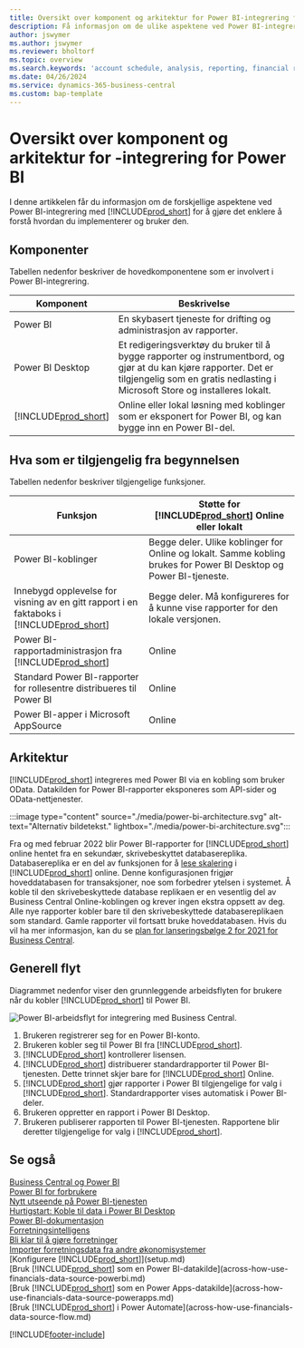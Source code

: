 ```yaml
---
title: Oversikt over komponent og arkitektur for Power BI-integrering for Business Central | Microsoft Docs
description: Få informasjon om de ulike aspektene ved Power BI-integrering med Business Central.
author: jswymer
ms.author: jswymer
ms.reviewer: bholtorf
ms.topic: overview
ms.search.keywords: 'account schedule, analysis, reporting, financial report, business intelligence, KPI'
ms.date: 04/26/2024
ms.service: dynamics-365-business-central
ms.custom: bap-template
---
```

# <a name="power-bi-integration-component-and-architecture-overview"></a>Oversikt over komponent og arkitektur for -integrering for Power BI

I denne artikkelen får du informasjon om de forskjellige aspektene ved Power BI-integrering med [!INCLUDE[prod_short](includes/prod_short.md)] for å gjøre det enklere å forstå hvordan du implementerer og bruker den.

## <a name="components"></a>Komponenter

Tabellen nedenfor beskriver de hovedkomponentene som er involvert i Power BI-integrering.

|Komponent|Beskrivelse|
|---------|-----------|
|Power BI|En skybasert tjeneste for drifting og administrasjon av rapporter.|
|Power BI Desktop|Et redigeringsverktøy du bruker til å bygge rapporter og instrumentbord, og gjør at du kan kjøre rapporter. Det er tilgjengelig som en gratis nedlasting i Microsoft Store og installeres lokalt.|
|[!INCLUDE[prod_short](includes/prod_short.md)]|Online eller lokal løsning med koblinger som er eksponert for Power BI, og kan bygge inn en Power BI-del.|

## <a name="whats-available-from-the-start"></a>Hva som er tilgjengelig fra begynnelsen

Tabellen nedenfor beskriver tilgjengelige funksjoner.

|Funksjon|Støtte for [!INCLUDE[prod_short](includes/prod_short.md)] Online eller lokalt|
|-------|---------------------|
|Power BI-koblinger|Begge deler. Ulike koblinger for Online og lokalt. Samme kobling brukes for Power BI Desktop og Power BI-tjeneste. |
|Innebygd opplevelse for visning av en gitt rapport i en faktaboks i [!INCLUDE[prod_short](includes/prod_short.md)]|Begge deler. Må konfigureres for å kunne vise rapporter for den lokale versjonen.|
|Power BI-rapportadministrasjon fra [!INCLUDE[prod_short](includes/prod_short.md)]|Online|
|Standard Power BI-rapporter for rollesentre distribueres til Power BI|Online|
|Power BI-apper i Microsoft AppSource|Online|

## <a name="architecture"></a>Arkitektur

[!INCLUDE[prod_short](includes/prod_short.md)] integreres med Power BI via en kobling som bruker OData. Datakilden for Power BI-rapporter eksponeres som API-sider og OData-nettjenester.

:::image type="content" source="./media/power-bi-architecture.svg" alt-text="Alternativ bildetekst." lightbox="./media/power-bi-architecture.svg":::

Fra og med februar 2022 blir Power BI-rapporter for [!INCLUDE[prod_short](includes/prod_short.md)] online hentet fra en sekundær, skrivebeskyttet databasereplika. Databasereplika er en del av funksjonen for å [lese skalering](/dynamics365/business-central/dev-itpro/administration/database-read-scale-out-overview) i [!INCLUDE[prod_short](includes/prod_short.md)] online. Denne konfigurasjonen frigjør hoveddatabasen for transaksjoner, noe som forbedrer ytelsen i systemet. Å koble til den skrivebeskyttede database replikaen er en vesentlig del av Business Central Online-koblingen og krever ingen ekstra oppsett av deg. Alle nye rapporter kobler bare til den skrivebeskyttede databasereplikaen som standard. Gamle rapporter vil fortsatt bruke hoveddatabasen. Hvis du vil ha mer informasjon, kan du se [plan for lanseringsbølge 2 for 2021 for Business Central](/dynamics365-release-plan/2021wave2/smb/dynamics365-business-central/use-secondary-read-only-database-power-bi-reporting).

## <a name="general-flow"></a>Generell flyt

Diagrammet nedenfor viser den grunnleggende arbeidsflyten for brukere når du kobler [!INCLUDE[prod_short](includes/prod_short.md)] til Power BI.

![Power BI-arbeidsflyt for integrering med Business Central.](./media/power-bi-flow-v2.svg)

1. Brukeren registrerer seg for en Power BI-konto.
2. Brukeren kobler seg til Power BI fra [!INCLUDE[prod_short](includes/prod_short.md)].
3. [!INCLUDE[prod_short](includes/prod_short.md)] kontrollerer lisensen.
4. [!INCLUDE[prod_short](includes/prod_short.md)] distribuerer standardrapporter til Power BI-tjenesten. Dette trinnet skjer bare for [!INCLUDE[prod_short](includes/prod_short.md)] Online.
5. [!INCLUDE[prod_short](includes/prod_short.md)] gjør rapporter i Power BI tilgjengelige for valg i [!INCLUDE[prod_short](includes/prod_short.md)]. Standardrapporter vises automatisk i Power BI-deler.
6. Brukeren oppretter en rapport i Power BI Desktop.
7. Brukeren publiserer rapporten til Power BI-tjenesten. Rapportene blir deretter tilgjengelige for valg i [!INCLUDE[prod_short](includes/prod_short.md)].

## <a name="see-also"></a>Se også

[Business Central og Power BI](admin-powerbi.md)  
[Power BI for forbrukere](/power-bi/consumer/end-user-consumer)  
[Nytt utseende på Power BI-tjenesten](/power-bi/service-new-look)  
[Hurtigstart: Koble til data i Power BI Desktop](/power-bi/desktop-quickstart-connect-to-data)  
[Power BI-dokumentasjon](/power-bi/)  
[Forretningsintelligens](bi.md)  
[Bli klar til å gjøre forretninger](ui-get-ready-business.md)  
[Importer forretningsdata fra andre økonomisystemer](across-import-data-configuration-packages.md)  
[Konfigurere [!INCLUDE[prod_short](includes/prod_short.md)]](setup.md)  
[Bruk [!INCLUDE[prod_short](includes/prod_short.md)] som en Power BI-datakilde](across-how-use-financials-data-source-powerbi.md)  
[Bruk [!INCLUDE[prod_short](includes/prod_short.md)] som en Power Apps-datakilde](across-how-use-financials-data-source-powerapps.md)  
[Bruk [!INCLUDE[prod_short](includes/prod_short.md)] i Power Automate](across-how-use-financials-data-source-flow.md)  


[!INCLUDE[footer-include](includes/footer-banner.md)]
